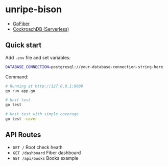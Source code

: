 # unripe-bison

- [GoFiber](https://docs.gofiber.io/)
- [CockroachDB (Serverless)](https://www.cockroachlabs.com/)

## Quick start

Add `.env` file and set variables:

``` bash
DATABASE_CONNECTION=postgresql://your-database-connection-string-here
```

Command:

``` bash
# Running at http://127.0.0.1:9000
go run app.go

# Unit test
go test

# Unit test with simple coverage
go test -cover
```

## API Routes

- `GET /` Root check heath
- `GET /dashboard` Fiber dashboard
- `GET /api/books` Books example
